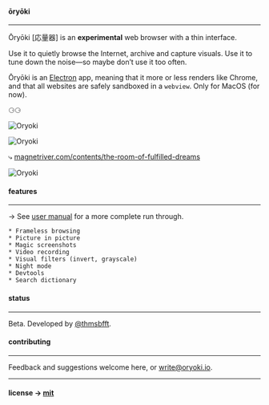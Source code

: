 #### ōryōki

---

Ōryōki [応量器] is an **experimental** web browser with a thin interface.

Use it to quietly browse the Internet, archive and capture visuals. Use it to tune down the noise—so maybe don’t use it too often.

Ōryōki is an [Electron](https://electron.atom.io/) app, meaning that it more or less renders like Chrome, and that all websites are safely sandboxed in a `webview`. Only for MacOS (for now).

⚆⚆

![Oryoki](https://github.com/thmsbfft/oryoki/blob/dev/oryoki-1.png?raw=true "Oryoki")

![Oryoki](https://github.com/thmsbfft/oryoki/blob/dev/oryoki-2.png?raw=true "Oryoki")

⤷ [magnetriver.com/contents/the-room-of-fulfilled-dreams](http://magnetriver.com/contents/the-room-of-fulfilled-dreams)

![Oryoki](https://github.com/thmsbfft/oryoki/blob/dev/oryoki-3.png?raw=true "Oryoki")

#### features

---

→ See [user manual](https://github.com/thmsbfft/oryoki/blob/master/USER-MANUAL.md) for a more complete run through.

```
* Frameless browsing
* Picture in picture
* Magic screenshots
* Video recording
* Visual filters (invert, grayscale)
* Night mode
* Devtools
* Search dictionary
```

#### status

---

Beta. Developed by [@thmsbfft](https://twitter.com/thmsbfft).

#### contributing

---

Feedback and suggestions welcome here, or write@oryoki.io.

---

#### license → [mit](LICENSE.md)